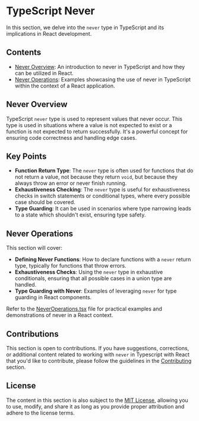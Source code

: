 # TypeScript Never

In this section, we delve into the `never` type in TypeScript and its implications in React development.

## Contents

- [Never Overview](README.md): An introduction to never in TypeScript and how they can be utilized in React.
- [Never Operations](NeverOperations.tsx): Examples showcasing the use of never in TypeScript within the context of a React application.

## Never Overview

TypeScript `never` type is used to represent values that never occur. This type is used in situations where a value is not expected to exist or a function is not expected to return successfully. It's a powerful concept for ensuring code correctness and handling edge cases.

## Key Points

- **Function Return Type**: The `never` type is often used for functions that do not return a value, not because they return `void`, but because they always throw an error or never finish running.
- **Exhaustiveness Checking**: The `never` type is useful for exhaustiveness checks in switch statements or conditional types, where every possible case should be covered.
- **Type Guarding**: It can be used in scenarios where type narrowing leads to a state which shouldn't exist, ensuring type safety.

## Never Operations

This section will cover:

- **Defining Never Functions**: How to declare functions with a `never` return type, typically for functions that throw errors.
- **Exhaustiveness Checks**: Using the `never` type in exhaustive conditionals, ensuring that all possible cases in a union type are handled.
- **Type Guarding with Never**: Examples of leveraging `never` for type guarding in React components.

Refer to the [NeverOperations.tsx](NeverOperations.tsx) file for practical examples and demonstrations of never in a React context.

## Contributions

This section is open to contributions. If you have suggestions, corrections, or additional content related to working with `never` in Typescript with React that you'd like to contribute, please follow the guidelines in the [Contributing](../../../Contributing.md) section.

## License

The content in this section is also subject to the [MIT License](../../../LICENSE), allowing you to use, modify, and share it as long as you provide proper attribution and adhere to the license terms.
